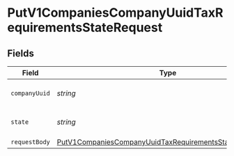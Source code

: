 # PutV1CompaniesCompanyUuidTaxRequirementsStateRequest


## Fields

| Field                                                                                                                                           | Type                                                                                                                                            | Required                                                                                                                                        | Description                                                                                                                                     |
| ----------------------------------------------------------------------------------------------------------------------------------------------- | ----------------------------------------------------------------------------------------------------------------------------------------------- | ----------------------------------------------------------------------------------------------------------------------------------------------- | ----------------------------------------------------------------------------------------------------------------------------------------------- |
| `companyUuid`                                                                                                                                   | *string*                                                                                                                                        | :heavy_check_mark:                                                                                                                              | The UUID of the company                                                                                                                         |
| `state`                                                                                                                                         | *string*                                                                                                                                        | :heavy_check_mark:                                                                                                                              | 2-letter US state abbreviation                                                                                                                  |
| `requestBody`                                                                                                                                   | [PutV1CompaniesCompanyUuidTaxRequirementsStateRequestBody](../../models/operations/putv1companiescompanyuuidtaxrequirementsstaterequestbody.md) | :heavy_minus_sign:                                                                                                                              | N/A                                                                                                                                             |